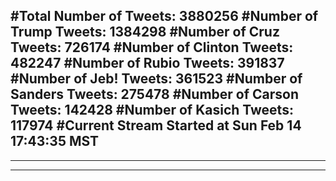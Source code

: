 #Total Number of Tweets: 3880256 
#Number of Trump Tweets: 1384298
#Number of Cruz Tweets: 726174
#Number of Clinton Tweets: 482247
#Number of Rubio Tweets: 391837
#Number of Jeb! Tweets: 361523
#Number of Sanders Tweets: 275478
#Number of Carson Tweets: 142428
#Number of Kasich Tweets: 117974
#Current Stream Started at Sun Feb 14 17:43:35 MST
---
---
---
